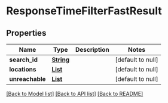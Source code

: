 # ResponseTimeFilterFastResult
## Properties

Name | Type | Description | Notes
------------ | ------------- | ------------- | -------------
**search\_id** | [**String**](string.md) |  | [default to null]
**locations** | [**List**](ResponseTimeFilterFastLocation.md) |  | [default to null]
**unreachable** | [**List**](string.md) |  | [default to null]

[[Back to Model list]](../README.md#documentation-for-models) [[Back to API list]](../README.md#documentation-for-api-endpoints) [[Back to README]](../README.md)

